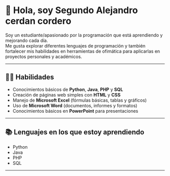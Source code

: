 # 👋 Hola, soy Segundo Alejandro cerdan cordero

Soy un estudiante/apasionado por la programación que está aprendiendo y mejorando cada día.  
Me gusta explorar diferentes lenguajes de programación y también fortalecer mis habilidades en herramientas de ofimática para aplicarlas en proyectos personales y académicos.  

---

## 👨‍💻 Habilidades
- Conocimientos básicos de **Python**, **Java**, **PHP** y **SQL**  
- Creación de páginas web simples con **HTML** y **CSS**  
- Manejo de **Microsoft Excel** (fórmulas básicas, tablas y gráficos)  
- Uso de **Microsoft Word** (documentos, informes y formatos)  
- Conocimientos básicos en **PowerPoint** para presentaciones  

---

## 📚 Lenguajes en los que estoy aprendiendo
- Python  
- Java  
- PHP  
- SQL  

---

